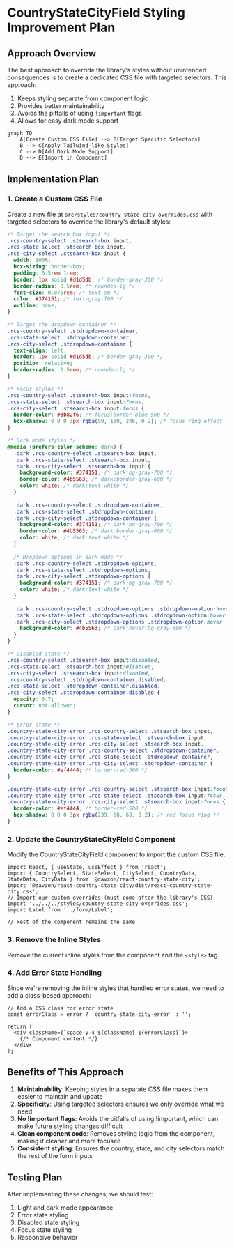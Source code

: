 # CountryStateCityField Styling Improvement Plan

## Approach Overview

The best approach to override the library's styles without unintended consequences is to create a dedicated CSS file with targeted selectors. This approach:

1. Keeps styling separate from component logic
2. Provides better maintainability
3. Avoids the pitfalls of using `!important` flags
4. Allows for easy dark mode support

```mermaid
graph TD
    A[Create Custom CSS File] --> B[Target Specific Selectors]
    B --> C[Apply Tailwind-like Styles]
    C --> D[Add Dark Mode Support]
    D --> E[Import in Component]
```

## Implementation Plan

### 1. Create a Custom CSS File

Create a new file at `src/styles/country-state-city-overrides.css` with targeted selectors to override the library's default styles:

```css
/* Target the search box input */
.rcs-country-select .stsearch-box input,
.rcs-state-select .stsearch-box input,
.rcs-city-select .stsearch-box input {
  width: 100%;
  box-sizing: border-box;
  padding: 0.5rem 1rem;
  border: 1px solid #d1d5db; /* border-gray-300 */
  border-radius: 0.5rem; /* rounded-lg */
  font-size: 0.875rem; /* text-sm */
  color: #374151; /* text-gray-700 */
  outline: none;
}

/* Target the dropdown container */
.rcs-country-select .stdropdown-container,
.rcs-state-select .stdropdown-container,
.rcs-city-select .stdropdown-container {
  text-align: left;
  border: 1px solid #d1d5db; /* border-gray-300 */
  position: relative;
  border-radius: 0.5rem; /* rounded-lg */
}

/* Focus styles */
.rcs-country-select .stsearch-box input:focus,
.rcs-state-select .stsearch-box input:focus,
.rcs-city-select .stsearch-box input:focus {
  border-color: #3b82f6; /* focus:border-blue-500 */
  box-shadow: 0 0 0 3px rgba(59, 130, 246, 0.2); /* focus ring effect */
}

/* Dark mode styles */
@media (prefers-color-scheme: dark) {
  .dark .rcs-country-select .stsearch-box input,
  .dark .rcs-state-select .stsearch-box input,
  .dark .rcs-city-select .stsearch-box input {
    background-color: #374151; /* dark:bg-gray-700 */
    border-color: #4b5563; /* dark:border-gray-600 */
    color: white; /* dark:text-white */
  }
  
  .dark .rcs-country-select .stdropdown-container,
  .dark .rcs-state-select .stdropdown-container,
  .dark .rcs-city-select .stdropdown-container {
    background-color: #374151; /* dark:bg-gray-700 */
    border-color: #4b5563; /* dark:border-gray-600 */
    color: white; /* dark:text-white */
  }
  
  /* Dropdown options in dark mode */
  .dark .rcs-country-select .stdropdown-options,
  .dark .rcs-state-select .stdropdown-options,
  .dark .rcs-city-select .stdropdown-options {
    background-color: #374151; /* dark:bg-gray-700 */
    color: white; /* dark:text-white */
  }
  
  .dark .rcs-country-select .stdropdown-options .stdropdown-option:hover,
  .dark .rcs-state-select .stdropdown-options .stdropdown-option:hover,
  .dark .rcs-city-select .stdropdown-options .stdropdown-option:hover {
    background-color: #4b5563; /* dark:hover:bg-gray-600 */
  }
}

/* Disabled state */
.rcs-country-select .stsearch-box input:disabled,
.rcs-state-select .stsearch-box input:disabled,
.rcs-city-select .stsearch-box input:disabled,
.rcs-country-select .stdropdown-container.disabled,
.rcs-state-select .stdropdown-container.disabled,
.rcs-city-select .stdropdown-container.disabled {
  opacity: 0.7;
  cursor: not-allowed;
}

/* Error state */
.country-state-city-error .rcs-country-select .stsearch-box input,
.country-state-city-error .rcs-state-select .stsearch-box input,
.country-state-city-error .rcs-city-select .stsearch-box input,
.country-state-city-error .rcs-country-select .stdropdown-container,
.country-state-city-error .rcs-state-select .stdropdown-container,
.country-state-city-error .rcs-city-select .stdropdown-container {
  border-color: #ef4444; /* border-red-500 */
}

.country-state-city-error .rcs-country-select .stsearch-box input:focus,
.country-state-city-error .rcs-state-select .stsearch-box input:focus,
.country-state-city-error .rcs-city-select .stsearch-box input:focus {
  border-color: #ef4444; /* border-red-500 */
  box-shadow: 0 0 0 3px rgba(239, 68, 68, 0.2); /* red focus ring */
}
```

### 2. Update the CountryStateCityField Component

Modify the CountryStateCityField component to import the custom CSS file:

```tsx
import React, { useState, useEffect } from 'react';
import { CountrySelect, StateSelect, CitySelect, CountryData, StateData, CityData } from '@davzon/react-country-state-city';
import '@davzon/react-country-state-city/dist/react-country-state-city.css';
// Import our custom overrides (must come after the library's CSS)
import '../../../styles/country-state-city-overrides.css';
import Label from '../form/Label';

// Rest of the component remains the same
```

### 3. Remove the Inline Styles

Remove the current inline styles from the component and the `<style>` tag.

### 4. Add Error State Handling

Since we're removing the inline styles that handled error states, we need to add a class-based approach:

```tsx
// Add a CSS class for error state
const errorClass = error ? 'country-state-city-error' : '';

return (
  <div className={`space-y-4 ${className} ${errorClass}`}>
    {/* Component content */}
  </div>
);
```

## Benefits of This Approach

1. **Maintainability**: Keeping styles in a separate CSS file makes them easier to maintain and update
2. **Specificity**: Using targeted selectors ensures we only override what we need
3. **No !important flags**: Avoids the pitfalls of using !important, which can make future styling changes difficult
4. **Clean component code**: Removes styling logic from the component, making it cleaner and more focused
5. **Consistent styling**: Ensures the country, state, and city selectors match the rest of the form inputs

## Testing Plan

After implementing these changes, we should test:

1. Light and dark mode appearance
2. Error state styling
3. Disabled state styling
4. Focus state styling
5. Responsive behavior